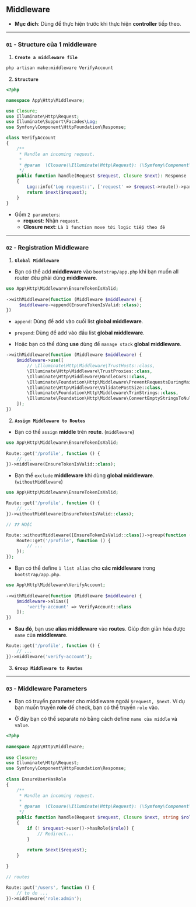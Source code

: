 ## Middleware

- **Mục đích**: Dùng để thực hiện trước khi thực hiện **controller** tiếp theo.

---

### `01` - Structure của 1 middleware

1. **`Create a middleware file`**

```bash
php artisan make:middleware VerifyAccount
```

2. **`Structure`**

```php
<?php

namespace App\Http\Middleware;

use Closure;
use Illuminate\Http\Request;
use Illuminate\Support\Facades\Log;
use Symfony\Component\HttpFoundation\Response;

class VerifyAccount
{
    /**
     * Handle an incoming request.
     *
     * @param  \Closure(\Illuminate\Http\Request): (\Symfony\Component\HttpFoundation\Response)  $next
     */
    public function handle(Request $request, Closure $next): Response
    {
        Log::info('Log request::', ['request' => $request->route()->parameters()]);
        return $next($request);
    }
}
```

- Gồm `2 parameters`: 
  - **request**: Nhận `request`. 
  - **Closure next**: `Là 1 function move tới logic tiếp theo đê`

---

### `02` - Registration Middleware

1. **`Global Middleware`**

- Bạn có thể add **middleware** vào `bootstrap/app.php` khi bạn muốn all router đều phải dùng **middleware**.

```php
use App\Http\Middleware\EnsureTokenIsValid;
 
->withMiddleware(function (Middleware $middleware) {
     $middleware->append(EnsureTokenIsValid::class);
})
```
- `append`: Dùng để add vào cuối list **global middleware**.
- `prepend`: Dùng để add vào đầu list **global middleware**.

- Hoặc bạn có thể dùng **use** dùng để `manage stack` **global middleware**.

```php
->withMiddleware(function (Middleware $middleware) {
    $middleware->use([
        // \Illuminate\Http\Middleware\TrustHosts::class,
        \Illuminate\Http\Middleware\TrustProxies::class,
        \Illuminate\Http\Middleware\HandleCors::class,
        \Illuminate\Foundation\Http\Middleware\PreventRequestsDuringMaintenance::class,
        \Illuminate\Http\Middleware\ValidatePostSize::class,
        \Illuminate\Foundation\Http\Middleware\TrimStrings::class,
        \Illuminate\Foundation\Http\Middleware\ConvertEmptyStringsToNull::class,
    ]);
})
```

2. **`Assign Middleware to Routes`**

- Bạn có thể `assign` **middle** trên **route**. (`middleware`)

```php
use App\Http\Middleware\EnsureTokenIsValid;
 
Route::get('/profile', function () {
    // ...
})->middleware(EnsureTokenIsValid::class);
```

- Bạn thể `exclude` **middleware** khi dùng **global middleware**. (`withoutMiddleware`)

```php
use App\Http\Middleware\EnsureTokenIsValid;

Route::get('/profile', function () {
    // ...
})->withoutMiddleware(EnsureTokenIsValid::class);

// ❓❓ HOẶC

Route::withoutMiddleware([EnsureTokenIsValid::class])->group(function () {
    Route::get('/profile', function () {
        // ...
    });
});
```

- Bạn có thể define `1 list alias` cho **các middleware** trong `bootstrap/app.php`.

```php
use App\Http\Middleware\VerifyAccount;
 
->withMiddleware(function (Middleware $middleware) {
    $middleware->alias([
        'verify-account' => VerifyAccount::class
    ]);
})
```

- **Sau đó**, bạn use **alias middleware** vào **routes**. Giúp đơn giản hóa được `name` của **middleware**.

```php
Route::get('/profile', function () {
    // ...
})->middleware('verify-account');
```

3. **`Group Middleware to Routes`**

---

### `03` - Middleware Parameters

- Bạn có truyền parameter cho middleware ngoài `$request, $next`. Ví dụ bạn muốn truyền **role** để check, bạn có thể truyền `role` vào.

- Ở đây bạn có thể separate nó bằng cách define `name của middle` và `value`.

```php
<?php
 
namespace App\Http\Middleware;
 
use Closure;
use Illuminate\Http\Request;
use Symfony\Component\HttpFoundation\Response;
 
class EnsureUserHasRole
{
    /**
     * Handle an incoming request.
     *
     * @param  \Closure(\Illuminate\Http\Request): (\Symfony\Component\HttpFoundation\Response)  $next
     */
    public function handle(Request $request, Closure $next, string $role): Response
    {
        if (! $request->user()->hasRole($role)) {
            // Redirect...
        }
 
        return $next($request);
    }
 
}

// routes

Route::put('/users', function () {
    // to do ...
})->middleware('role:admin');
```